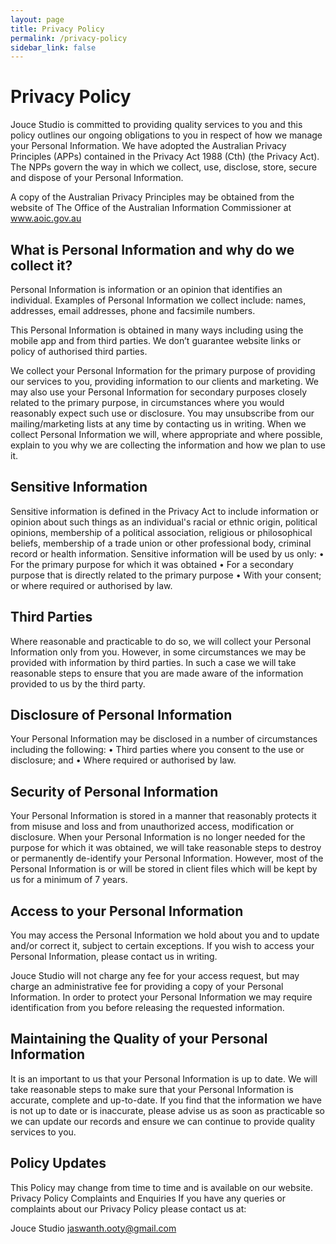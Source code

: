 ```yaml
---
layout: page
title: Privacy Policy
permalink: /privacy-policy
sidebar_link: false
---
```


# Privacy Policy 

Jouce Studio is committed to providing quality services to you and this policy outlines our ongoing obligations to you in respect of how we manage your Personal Information.
We have adopted the Australian Privacy Principles (APPs) contained in the Privacy Act 1988 (Cth) (the Privacy Act). The NPPs govern the way in which we collect, use, disclose, store, secure and dispose of your Personal Information.

A copy of the Australian Privacy Principles may be obtained from the website of The Office of the Australian Information Commissioner at www.aoic.gov.au

## What is Personal Information and why do we collect it?

Personal Information is information or an opinion that identifies an individual. Examples of Personal Information we collect include: names, addresses, email addresses, phone and facsimile numbers.

This Personal Information is obtained in many ways including using the mobile app and from third parties. We don’t guarantee website links or policy of authorised third parties.

We collect your Personal Information for the primary purpose of providing our services to you, providing information to our clients and marketing. We may also use your Personal Information for secondary purposes closely related to the primary purpose, in circumstances where you would reasonably expect such use or disclosure. You may unsubscribe from our mailing/marketing lists at any time by contacting us in writing.
When we collect Personal Information we will, where appropriate and where possible, explain to you why we are collecting the information and how we plan to use it.

## Sensitive Information

Sensitive information is defined in the Privacy Act to include information or opinion about such things as an individual's racial or ethnic origin, political opinions, membership of a political association, religious or philosophical beliefs, membership of a trade union or other professional body, criminal record or health information.
Sensitive information will be used by us only:
•	For the primary purpose for which it was obtained
•	For a secondary purpose that is directly related to the primary purpose
•	With your consent; or where required or authorised by law.

## Third Parties
Where reasonable and practicable to do so, we will collect your Personal Information only from you. However, in some circumstances we may be provided with information by third parties. In such a case we will take reasonable steps to ensure that you are made aware of the information provided to us by the third party.

## Disclosure of Personal Information
Your Personal Information may be disclosed in a number of circumstances including the following:
•	Third parties where you consent to the use or disclosure; and
•	Where required or authorised by law.
## Security of Personal Information

Your Personal Information is stored in a manner that reasonably protects it from misuse and loss and from unauthorized access, modification or disclosure.
When your Personal Information is no longer needed for the purpose for which it was obtained, we will take reasonable steps to destroy or permanently de-identify your Personal Information. However, most of the Personal Information is or will be stored in client files which will be kept by us for a minimum of 7 years.

## Access to your Personal Information

You may access the Personal Information we hold about you and to update and/or correct it, subject to certain exceptions. If you wish to access your Personal Information, please contact us in writing.

Jouce Studio will not charge any fee for your access request, but may charge an administrative fee for providing a copy of your Personal Information.
In order to protect your Personal Information we may require identification from you before releasing the requested information.

## Maintaining the Quality of your Personal Information
It is an important to us that your Personal Information is up to date. We  will  take reasonable steps to make sure that your Personal Information is accurate, complete and up-to-date. If you find that the information we have is not up to date or is inaccurate, please advise us as soon as practicable so we can update our records and ensure we can continue to provide quality services to you.

## Policy Updates
This Policy may change from time to time and is available on our website.
Privacy Policy Complaints and Enquiries
If you have any queries or complaints about our Privacy Policy please contact us at:

Jouce Studio
jaswanth.ooty@gmail.com 
